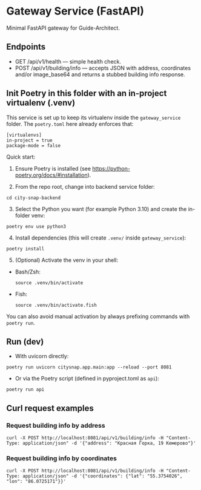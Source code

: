 # Gateway Service (FastAPI)

Minimal FastAPI gateway for Guide-Architect.

## Endpoints
- GET /api/v1/health — simple health check.
- POST /api/v1/building/info — accepts JSON with address, coordinates and/or image_base64 and returns a stubbed building info response.

## Init Poetry in this folder with an in-project virtualenv (.venv)

This service is set up to keep its virtualenv inside the `gateway_service` folder.
The `poetry.toml` here already enforces that:

```
[virtualenvs]
in-project = true
package-mode = false
```

Quick start:
1) Ensure Poetry is installed (see https://python-poetry.org/docs/#installation).

2) From the repo root, change into backend service folder:

```
cd city-snap-backend
```

3) Select the Python you want (for example Python 3.10) and create the in-folder venv:

```
poetry env use python3
```

4) Install dependencies (this will create `.venv/` inside `gateway_service`):

```
poetry install
```

5) (Optional) Activate the venv in your shell:

- Bash/Zsh:
  
  ```
  source .venv/bin/activate
  ```

- Fish:
  
  ```
  source .venv/bin/activate.fish
  ```

You can also avoid manual activation by always prefixing commands with `poetry run`.

## Run (dev)

- With uvicorn directly:

```
poetry run uvicorn citysnap.app.main:app --reload --port 8081
```

- Or via the Poetry script (defined in pyproject.toml as `api`):

```
poetry run api
```

## Curl request examples

### Request building info by address

```shell
curl -X POST http://localhost:8081/api/v1/building/info -H "Content-Type: application/json" -d '{"address": "Красная Горка, 19 Кемерово"}' 
```

### Request building info by coordinates

```shell
curl -X POST http://localhost:8081/api/v1/building/info -H "Content-Type: application/json" -d '{"coordinates": {"lat": "55.3754026", "lon": "86.0725171"}}'
```
